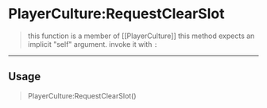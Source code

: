 # PlayerCulture:RequestClearSlot
> this function is a member of [[PlayerCulture]]
> this method expects an implicit "self" argument. invoke it with `:`
-----
## Usage
> PlayerCulture:RequestClearSlot()
